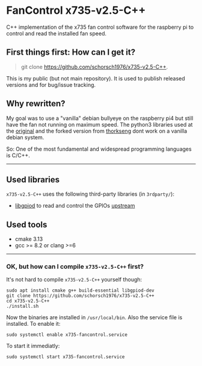 # FanControl x735-v2.5-C++

C++ implementation of the x735 fan control software for the raspberry pi to
control and read the installed fan speed.

## First things first: How can I get it?

> git clone https://github.com/schorsch1976/x735-v2.5-C++.

This is my public (but not main repository). It is used to publish released versions and
for bug/issue tracking.

## Why rewritten?

My goal was to use a "vanilla" debian bullyeye on the raspberry pi4 but still have the
fan not running on maximum speed. The python3 libraries used at the [original](https://wiki.geekworm.com/X735_V2.5_Software) and the
forked version from [thorkseng](https://github.com/thorkseng/x735-v2.5) dont work on a
vanilla debian system.

So: One of the most fundamental and widespread programming languages is C/C++.

---

## Used libraries

``x735-v2.5-C++`` uses the following third-party libraries (in ``3rdparty/``):
- [libgpiod](https://libgpiod.readthedocs.io/en/latest/index.html) to read and control the GPIOs [upstream](https://git.kernel.org/pub/scm/libs/libgpiod/libgpiod.git)


## Used tools

- cmake 3.13
- gcc >= 8.2 or clang >=6

---

### OK, but how can I compile ``x735-v2.5-C++`` first?

It's not hard to compile ``x735-v2.5-C++`` yourself though:

~~~
sudo apt install cmake g++ build-essential libgpiod-dev
git clone https://github.com/schorsch1976/x735-v2.5-C++
cd x735-v2.5-C++
./install.sh
~~~

Now the binaries are installed in ``/usr/local/bin``. Also the service file is installed.
To enable it:
~~~
sudo systemctl enable x735-fancontrol.service
~~~

To start it immediatly:
~~~
sudo systemctl start x735-fancontrol.service
~~~
